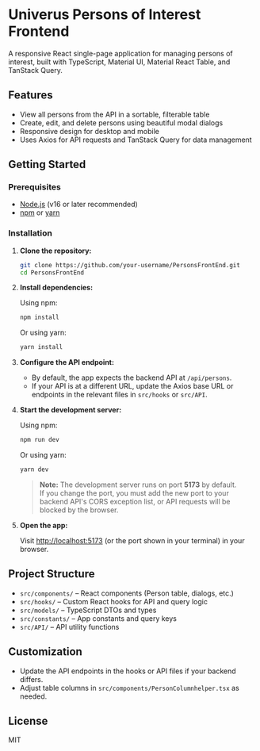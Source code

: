 # Univerus Persons of Interest Frontend

A responsive React single-page application for managing persons of interest, built with TypeScript, Material UI, Material React Table, and TanStack Query.

## Features

- View all persons from the API in a sortable, filterable table
- Create, edit, and delete persons using beautiful modal dialogs
- Responsive design for desktop and mobile
- Uses Axios for API requests and TanStack Query for data management

## Getting Started

### Prerequisites

- [Node.js](https://nodejs.org/) (v16 or later recommended)
- [npm](https://www.npmjs.com/) or [yarn](https://yarnpkg.com/)

### Installation

1. **Clone the repository:**

   ```bash
   git clone https://github.com/your-username/PersonsFrontEnd.git
   cd PersonsFrontEnd
   ```

2. **Install dependencies:**

   Using npm:
   ```bash
   npm install
   ```

   Or using yarn:
   ```bash
   yarn install
   ```

3. **Configure the API endpoint:**

   - By default, the app expects the backend API at `/api/persons`.
   - If your API is at a different URL, update the Axios base URL or endpoints in the relevant files in `src/hooks` or `src/API`.

4. **Start the development server:**

   Using npm:
   ```bash
   npm run dev
   ```

   Or using yarn:
   ```bash
   yarn dev
   ```

   > **Note:** The development server runs on port **5173** by default.  
   > If you change the port, you must add the new port to your backend API's CORS exception list, or API requests will be blocked by the browser.

5. **Open the app:**

   Visit [http://localhost:5173](http://localhost:5173) (or the port shown in your terminal) in your browser.

## Project Structure

- `src/components/` – React components (Person table, dialogs, etc.)
- `src/hooks/` – Custom React hooks for API and query logic
- `src/models/` – TypeScript DTOs and types
- `src/constants/` – App constants and query keys
- `src/API/` – API utility functions

## Customization

- Update the API endpoints in the hooks or API files if your backend differs.
- Adjust table columns in `src/components/PersonColumnhelper.tsx` as needed.

## License

MIT

